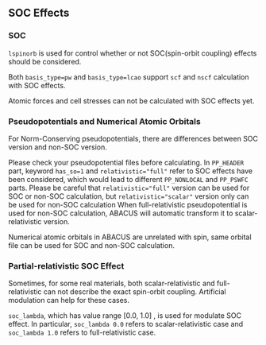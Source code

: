 ## SOC Effects
### SOC 
`lspinorb` is used for control whether or not SOC(spin-orbit coupling) effects should be considered.

Both `basis_type=pw` and `basis_type=lcao` support `scf` and `nscf` calculation with SOC effects.

Atomic forces and cell stresses can not be calculated with SOC effects yet. 

### Pseudopotentials and Numerical Atomic Orbitals
For Norm-Conserving pseudopotentials, there are differences between SOC version and non-SOC version.

Please check your pseudopotential files before calculating.
In `PP_HEADER` part, keyword `has_so=1` and `relativistic="full"` refer to SOC effects have been considered, 
which would lead to different `PP_NONLOCAL` and `PP_PSWFC` parts.
Please be careful that `relativistic="full"` version can be used for SOC or non-SOC calculation, but `relativistic="scalar"` version only can be used for non-SOC calculation
When full-relativistic pseudopotential is used for non-SOC calculation, ABACUS will automatic transform it to scalar-relativistic version.

Numerical atomic orbitals in ABACUS are unrelated with spin, same orbital file can be used for SOC and non-SOC calculation.

### Partial-relativistic SOC Effect
Sometimes, for some real materials, both scalar-relativistic and full-relativistic can not describe the exact spin-orbit coupling. 
Artificial modulation can help for these cases.

`soc_lambda`, which has value range [0.0, 1.0] , is used for modulate SOC effect.
In particular, `soc_lambda 0.0` refers to scalar-relativistic case and `soc_lambda 1.0` refers to full-relativistic case.
